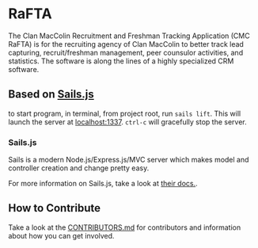 # RaFTA
The Clan MacColin Recruitment and Freshman Tracking Application \(CMC RaFTA\) is for the recruiting agency of
Clan MacColin to better track lead capturing, recruit/freshman management, peer counsulor activities, and
statistics. The software is along the lines of a highly specialized CRM software.


## Based on [Sails.js](http://sailsjs.org/#!/)

to start program, in terminal, from project root, run `sails lift`. This will launch the server at [localhost:1337](http://localhost:1337/). `ctrl-c` will gracefully stop the server.

### Sails.js
Sails is a modern Node.js/Express.js/MVC server which makes model and controller creation and change pretty easy.

For more information on Sails.js, take a look at [their docs.](http://sailsjs.org/#!/documentation/concepts).

## How to Contribute
Take a look at the [CONTRIBUTORS.md](CONTRIBUTORS.md) for contributors and information about how you can get involved.


